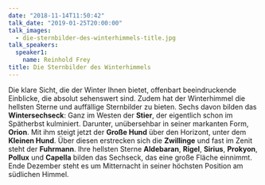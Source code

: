 ```yaml
---
date: "2018-11-14T11:50:42"
talk_date: "2019-01-25T20:00:00"
talk_images:
  - die-sternbilder-des-winterhimmels-title.jpg
talk_speakers:
  speaker1:
    name: Reinhold Frey
title: Die Sternbilder des Winterhimmels
---
```


Die klare Sicht, die der Winter Ihnen bietet, offenbart beeindruckende Einblicke, die absolut sehenswert sind. Zudem hat der Winterhimmel die hellsten Sterne und auffällige Sternbilder zu bieten. Sechs davon bilden das **Wintersechseck**: Ganz im Westen der **Stier**, der eigentlich schon im Spätherbst kulminiert. Darunter, unübersehbar in seiner markanten Form, **Orion**. Mit ihm steigt jetzt der **Große Hund** über den Horizont, unter dem **Kleinen Hund**. Über diesen erstrecken sich die **Zwillinge** und fast im Zenit steht der **Fuhrmann**. Ihre hellsten Sterne **Aldebaran**, **Rigel**, **Sirius**, **Prokyon**, **Pollux** und **Capella** bilden das Sechseck, das eine große Fläche einnimmt. Ende Dezember steht es um Mitternacht in seiner höchsten Position am südlichen Himmel.
